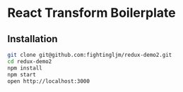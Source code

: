 # React Transform Boilerplate

## Installation

```bash
git clone git@github.com:fightingljm/redux-demo2.git
cd redux-demo2
npm install
npm start
open http://localhost:3000
```
